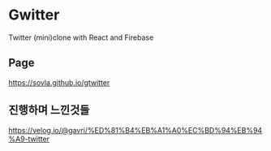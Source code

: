 # Gwitter

Twitter (mini)clone with React and Firebase

## Page
https://sovla.github.io/gtwitter

## 진행하며 느낀것들
https://velog.io/@gavri/%ED%81%B4%EB%A1%A0%EC%BD%94%EB%94%A9-twitter


